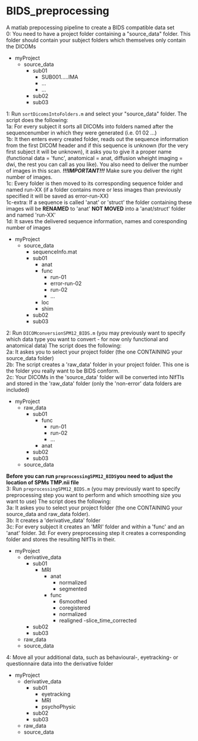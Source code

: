 # BIDS_preprocessing
A matlab prepocessing pipeline to create a BIDS compatible data set <br>
0: You need to have a project folder containing a "source_data" folder. This folder should contain your subject folders which themselves only contain the DICOMs<br>
- myProject
  - source_data
    - sub01
      - SUB001.....IMA
      - ...
      - ...
    - sub02
    - sub03

1: Run `sortDicomsIntoFolders.m` and select your "source_data" folder. The script does the following:<br>
1a: For every subject it sorts all DICOMs into folders named after the sequencenumber in which they were generated (i.e. 01 02 ...)<br>
1b: It then enters every created folder, reads out the sequence information from the first DICOM header and if this sequence is unknown (for the very first subject it will be unknown), it asks you to give it a proper name (functional data = 'func', anatomical = anat, diffusion wheight imaging = dwi, the rest you can call as you like).
You also need to deliver the number of images in this scan. ***!!!IMPORTANT!!!*** Make sure you deliver the right number of images. <br>
1c: Every folder is then moved to its corresponding sequence folder and named run-XX (if a folder contains more or less images than previously specified it will be saved as error-run-XX)<br>
1c-extra: If a sequence is called 'anat' or 'struct' the folder containing these images will be **RENAMED** to 'anat' **NOT MOVED** into a 'anat/struct' folder and named 'run-XX'<br>
1d: It saves the delivered sequence information, names and coresponding number of images

- myProject
  - source_data
    - sequenceInfo.mat
    - sub01
      - anat
      - func
        - run-01
        - error-run-02
        - run-02
        - ...
      - loc
      - shim
    - sub02
    - sub03

2: Run `DICOMconversionSPM12_BIDS.m` (you may previously want to specify which data type you want to convert - for now only functional and anatomical data) The script does the following:<br>
2a: It askes you to select your project folder (the one CONTAINING your source_data folder)<br>
2b: The script creates a 'raw_data' folder in your project folder. This one is the folder you really want to be BIDS conform.<br>
2c: Your DICOMs in the 'source_data' folder will be converted into NIfTIs and stored in the 'raw_data' folder (only the 'non-error' data folders are included)

- myProject
  - raw_data
    - sub01
      - func
        - run-01
        - run-02
        - ...
      - anat
    - sub02
    - sub03
  - source_data

**Before you can run `preprocessingSPM12_BIDS`you need to adjust the location of SPMs TMP.nii file**<br>
3: Run `preprocessingSPM12_BIDS.m` (you may previously want to specify preprocessing step you want to perform and which smoothing size you want to use) The script does the following:<br>
3a: It askes you to select your project folder (the one CONTAINING your source_data and raw_data folder).<br>
3b: It creates a 'derivative_data' folder<br>
3c: For every subject it creates an 'MRI' folder and within a 'func' and an 'anat' folder.
3d: For every preprocessing step it creates a corresponding folder and stores the resulting NIfTIs in their.

- myProject
  - derivative_data
    - sub01
      - MRI
        - anat
          - normalized
          - segmented
        - func
          - 6smoothed
          - coregistered
          - normalized
          - realigned
          -slice_time_corrected
    - sub02
    - sub03
  - raw_data
  - source_data

4: Move all your additional data, such as behavioural-, eyetracking- or questionnaire data into the derivative folder

- myProject
  - derivative_data
    - sub01
      - eyetracking
      - MRI
      - psychoPhysic
    - sub02
    - sub03
  - raw_data
  - source_data
